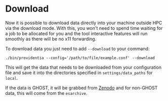 # Download

Now it is possible to download data directly into your machine outside HPC via the download mode. With this, you won't need to spend time waiting for a job to be allocated for you and the tool interactive features will run smoothly as there will be no x11 forwarding.

To download data you just need to add `--download` to your command:

```
./bin/providentia --config='/path/to/file/example.conf' --download
```

This will get the data that needs to be downloaded from your configuration file and save it into the directories specified in `settings/data_paths` for `local`.

If the data is GHOST, it will be grabbed from [Zenodo](https://zenodo.org/records/10637450) and for non-GHOST data, this will come from the `esarchive`.